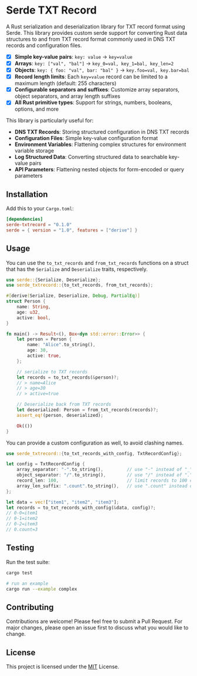 # Serde TXT Record

A Rust serialization and deserialization library for TXT record format using Serde. This library provides custom serde support for converting Rust data structures to and from TXT record format commonly used in DNS TXT records and configuration files.

- [x] **Simple key-value pairs**: `key: value` → `key=value`
- [x] **Arrays**: `key: ["val", "bal"]` → `key_0=val, key_1=bal, key_len=2`
- [x] **Objects**: `key: { foo: "val", bar: "bal" }` → `key.foo=val, key.bar=bal`
- [x] **Record length limits**: Each `key=value` record can be limited to a maximum length (default: 255 characters)
- [x] **Configurable separators and suffixes**: Customize array separators, object separators, and array length suffixes
- [x] **All Rust primitive types**: Support for strings, numbers, booleans, options, and more

This library is particularly useful for:

- **DNS TXT Records**: Storing structured configuration in DNS TXT records
- **Configuration Files**: Simple key-value configuration format
- **Environment Variables**: Flattening complex structures for environment variable storage
- **Log Structured Data**: Converting structured data to searchable key-value pairs
- **API Parameters**: Flattening nested objects for form-encoded or query parameters

## Installation

Add this to your `Cargo.toml`:

```toml
[dependencies]
serde-txtrecord = "0.1.0"
serde = { version = "1.0", features = ["derive"] }
```

## Usage

You can use the `to_txt_records` and `from_txt_records` functions on a struct that has the `Serialize` and `Deserialize` traits, respectively.

```rust
use serde::{Serialize, Deserialize};
use serde_txtrecord::{to_txt_records, from_txt_records};

#[derive(Serialize, Deserialize, Debug, PartialEq)]
struct Person {
    name: String,
    age: u32,
    active: bool,
}

fn main() -> Result<(), Box<dyn std::error::Error>> {
    let person = Person {
        name: "Alice".to_string(),
        age: 30,
        active: true,
    };

    // serialize to TXT records
    let records = to_txt_records(&person)?;
    // > name=Alice
    // > age=30
    // > active=true

    // Deserialize back from TXT records
    let deserialized: Person = from_txt_records(records)?;
    assert_eq!(person, deserialized);

    Ok(())
}
```

You can provide a custom configuration as well, to avoid clashing names.

```rust
use serde_txtrecord::{to_txt_records_with_config, TxtRecordConfig};

let config = TxtRecordConfig {
    array_separator: "-".to_string(),         // use "-" instead of "_" for arrays
    object_separator: "/".to_string(),        // use "/" instead of "." for objects
    record_len: 100,                          // limit records to 100 characters
    array_len_suffix: ".count".to_string(),   // use ".count" instead of "_len"
};

let data = vec!["item1", "item2", "item3"];
let records = to_txt_records_with_config(&data, config)?;
// 0-0=item1
// 0-1=item2
// 0-2=item3
// 0.count=3
```

## Testing

Run the test suite:

```bash
cargo test

# run an example
cargo run --example complex
```

## Contributing

Contributions are welcome! Please feel free to submit a Pull Request. For major changes, please open an issue first to discuss what you would like to change.

## License

This project is licensed under the [MIT](./LICENSE) License.
